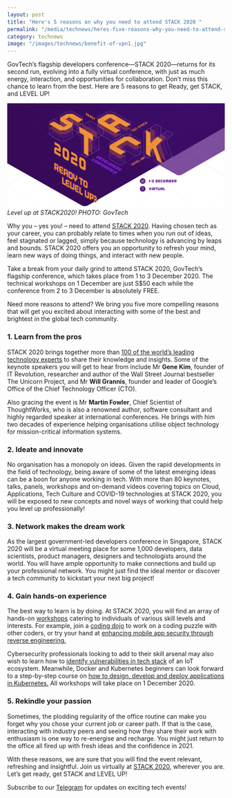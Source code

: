 ```yaml
---
layout: post
title: "Here's 5 reasons on why you need to attend STACK 2020 "
permalink: "/media/technews/heres-five-reasons-why-you-need-to-attend-stack2020.md"
category: technews
image: "/images/technews/benefit-of-vpn1.jpg"
---
```


GovTech’s flagship developers conference—STACK 2020—returns for its second run, evolving into a fully virtual conference, with just as much energy, interaction, and opportunities for collaboration. Don’t miss this chance to learn from the best. Here are 5 reasons to get Ready, get STACK, and LEVEL UP!

![STACK2020, COME AND LEVEL UP!!](/images/technews/why-attend-stack1.png)
*Level up at STACK2020! PHOTO: GovTech*

Why you – yes you! – need to attend [STACK 2020](https://www.stack.gov.sg/?utm_source=govtech&utm_medium=website&utm_campaign=stack2020&utm_content=technews). Having chosen tech as your career, you can probably relate to times when you run out of ideas, feel stagnated or lagged, simply because technology is advancing by leaps and bounds. STACK 2020 offers you an opportunity to refresh your mind, learn new ways of doing things, and interact with new people. 

Take a break from your daily grind to attend STACK 2020, GovTech’s flagship conference, which takes place from 1 to 3 December 2020. The technical workshops on 1 December are just S$50 each while the conference from 2 to 3 December is absolutely FREE. 

Need more reasons to attend? We bring you five more compelling reasons that will get you excited about interacting with some of the best and brightest in the global tech community.


### **1. Learn from the pros**

STACK 2020 brings together more than [100 of the world’s leading technology experts](https://www.stack.gov.sg/speakers) to share their knowledge and insights. Some of the keynote speakers you will get to hear from include Mr **Gene Kim**, founder of IT Revolution, researcher and author of the Wall Street Journal bestseller The Unicorn Project, and Mr **Will Grannis**, founder and leader of Google’s Office of the Chief Technology Officer (CTO). 

Also gracing the event is Mr **Martin Fowler**, Chief Scientist of ThoughtWorks, who is also a renowned author, software consultant and highly regarded speaker at international conferences. He brings with him two decades of experience helping organisations utilise object technology for mission-critical information systems. 

### **2. Ideate and innovate**

No organisation has a monopoly on ideas. Given the rapid developments in the field of technology, being aware of some of the latest emerging ideas can be a boon for anyone working in tech. With more than 80 keynotes, talks, panels, workshops and on-demand videos covering topics on Cloud, Applications, Tech Culture and COVID-19 technologies at STACK 2020, you will be exposed to new concepts and novel ways of working that could help you level up professionally! 

### **3. Network makes the dream work**

As the largest government-led developers conference in Singapore, STACK 2020 will be a virtual meeting place for some 1,000 developers, data scientists, product managers, designers and technologists around the world. You will have ample opportunity to make connections and build up your professional network. You might just find the ideal mentor or discover a tech community to kickstart your next big project!

### **4. Gain hands-on experience**

The best way to learn is by doing. At STACK 2020, you will find an array of hands-on [workshops](https://www.stack.gov.sg/workshops) catering to individuals of various skill levels and interests. For example, join a [coding dojo](https://www.stack.gov.sg/workshops#workshop-a2) to work on a coding puzzle with other coders, or try your hand at [enhancing mobile app security through reverse engineering.](https://www.stack.gov.sg/workshops#workshop-p4)

Cybersecurity professionals looking to add to their skill arsenal may also wish to learn how to [identify vulnerabilities in tech stack](https://www.stack.gov.sg/workshops#workshop-a3) of an IoT ecosystem. Meanwhile, Docker and Kubernetes beginners can look forward to a step-by-step course on [how to design, develop and deploy applications in Kubernetes.](https://www.stack.gov.sg/workshops#workshop-a5) All workshops will take place on 1 December 2020. 


### **5. Rekindle your passion**
Sometimes, the plodding regularity of the office routine can make you forget why you chose your current job or career path. If that is the case, interacting with industry peers and seeing how they share their work with enthusiasm is one way to re-energise and recharge. You might just return to the office all fired up with fresh ideas and the confidence in 2021. 

With these reasons, we are sure that you will find the event relevant, refreshing and insightful. Join us virtually at [STACK 2020](https://www.stack.gov.sg/?utm_source=govtech&utm_medium=website&utm_campaign=stack2020&utm_content=technews), wherever you are. Let’s get ready, get STACK and LEVEL UP!


Subscribe to our [Telegram](https://go.gov.sg/stackxtelegram) for updates on exciting tech events!
